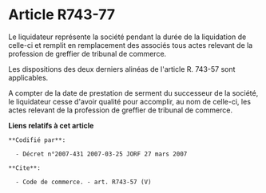# Article R743-77

Le liquidateur représente la société pendant la durée de la liquidation de celle-ci et remplit en remplacement des associés
tous actes relevant de la profession de greffier de tribunal de commerce.

Les dispositions des deux derniers alinéas de l'article R. 743-57 sont applicables.

A compter de la date de prestation de serment du successeur de la société, le liquidateur cesse d'avoir qualité pour
accomplir, au nom de celle-ci, les actes relevant de la profession de greffier de tribunal de commerce.

**Liens relatifs à cet article**

	**Codifié par**:

	  - Décret n°2007-431 2007-03-25 JORF 27 mars 2007

	**Cite**:

	  - Code de commerce. - art. R743-57 (V)
